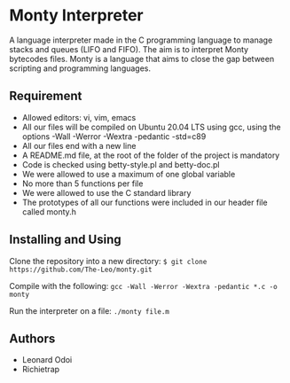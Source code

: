# Monty Interpreter

A language interpreter made in the C programming language to manage stacks and queues (LIFO and FIFO). The aim is to interpret Monty bytecodes files. Monty is a language that aims to close the gap between scripting and programming languages.

## Requirement
* Allowed editors: vi, vim, emacs
* All our files will be compiled on Ubuntu 20.04 LTS using gcc, using the options -Wall -Werror -Wextra -pedantic -std=c89
* All our files end with a new line
* A README.md file, at the root of the folder of the project is mandatory
* Code is checked using betty-style.pl and betty-doc.pl
* We were allowed to use a maximum of one global variable
* No more than 5 functions per file
* We were allowed to use the C standard library
* The prototypes of all our functions were included in our header file called monty.h

## Installing and Using
Clone the repository into a new directory:
`$ git clone https://github.com/The-Leo/monty.git`

Compile with the following:
`gcc -Wall -Werror -Wextra -pedantic *.c -o monty`

Run the interpreter on a file:
`./monty file.m`

## Authors
 - Leonard Odoi
 - Richietrap

